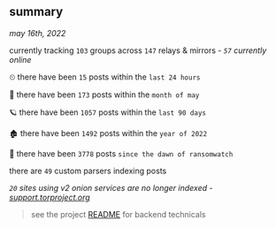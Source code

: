 
## summary
_may 16th, 2022_

currently tracking `103` groups across `147` relays & mirrors - _`57` currently online_

⏲ there have been `15` posts within the `last 24 hours`

🦈 there have been `173` posts within the `month of may`

🪐 there have been `1057` posts within the `last 90 days`

🏚 there have been `1492` posts within the `year of 2022`

🦕 there have been `3778` posts `since the dawn of ransomwatch`

there are `49` custom parsers indexing posts

_`20` sites using v2 onion services are no longer indexed - [support.torproject.org](https://support.torproject.org/onionservices/v2-deprecation/)_

> see the project [README](https://github.com/thetanz/ransomwatch#ransomwatch--) for backend technicals
